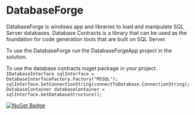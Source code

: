 # DatabaseForge

DatabaseForge is windows app and libraries to load and manipulate SQL Server databases. Database Contracts is a library that can be used as the foundation for code generation tools that are built on SQL Server.

To use the DatabaseForge run the DatabaseForgeApp project in the solution.

To use the database contracts nuget package in your project.
`IDatabaseInterface sqlInterface = DatabaseInterfaceFactory.Factory("MSSQL");
sqlInterface.SetConnectionString(connectToDatabase.ConnectionString);
DatabaseContainer databaseContainer = sqlInterface.GetDatabaseStructure();
`

[![NuGet Badge](https://buildstats.info/nuget/Codenesium.DatabaseContracts)](https://www.nuget.org/packages/Codenesium.DatabaseContracts/)
